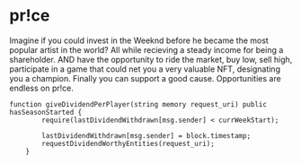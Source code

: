 # pr!ce
 Imagine if you could invest in the Weeknd before he became the most popular artist in the world? All while recieving a steady income for being a shareholder. AND have the opportunity to ride the market, buy low, sell high, participate in a game that could net you a very valuable NFT, designating you a champion. Finally you can support a good cause. Opportunities are endless on pr!ce.

```solidity
function giveDividendPerPlayer(string memory request_uri) public hasSeasonStarted {
        require(lastDividendWithdrawn[msg.sender] < currWeekStart);
        
        lastDividendWithdrawn[msg.sender] = block.timestamp;
        requestDividendWorthyEntities(request_uri);
    }
```
